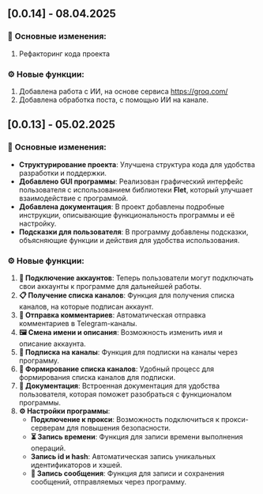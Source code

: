 ## [0.0.14] - 08.04.2025

### 🚀 **Основные изменения:**

1. Рефакторинг кода проекта

### ⚙️ **Новые функции:**

1. Добавлена работа с ИИ, на основе сервиса https://groq.com/
2. Добавлена обработка поста, с помощью ИИ на канале.

## [0.0.13] - 05.02.2025

### 🚀 **Основные изменения:**

- **Структурирование проекта**: Улучшена структура кода для удобства разработки и поддержки.
- **Добавлено GUI программы**: Реализован графический интерфейс пользователя с использованием библиотеки **Flet**,
  который улучшает взаимодействие с программой.
- **Добавлена документация**: В проект добавлены подробные инструкции, описывающие функциональность программы и её
  настройку.
- **Подсказки для пользователя**: В программу добавлены подсказки, объясняющие функции и действия для удобства
  использования.

### ⚙️ **Новые функции:**

1. **🔗 Подключение аккаунтов**: Теперь пользователи могут подключать свои аккаунты к программе для дальнейшей работы.
2. **📋 Получение списка каналов**: Функция для получения списка каналов, на которые подписан аккаунт.
3. **💬 Отправка комментариев**: Автоматическая отправка комментариев в Telegram-каналы.
4. **🖼️ Смена имени и описания**: Возможность изменить имя и описание аккаунта.
5. **🔗 Подписка на каналы**: Функция для подписки на каналы через программу.
6. **📂 Формирование списка каналов**: Удобный процесс для формирования списка каналов для подписки.
7. **📖 Документация**: Встроенная документация для удобства пользователя, которая поможет разобраться с функционалом
   программы.
8. **⚙️ Настройки программы**:
    - **Подключение к прокси**: Возможность подключиться к прокси-серверам для повышения безопасности.
    - **⏳ Запись времени**: Функция для записи времени выполнения операций.
    - **Запись id и hash**: Автоматическая запись уникальных идентификаторов и хэшей.
    - **📝 Запись сообщения**: Функция для записи и сохранения сообщений, отправляемых через программу.